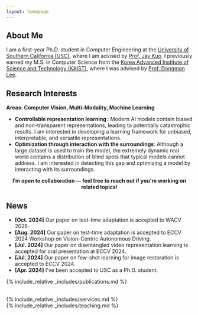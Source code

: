```yaml
---
layout: homepage
---
```


## About Me

I am a first-year Ph.D. student in Computer Engineering at the <a href="https://www.usc.edu/">University of Southern California (USC)</a>, where I am advised by <a href="https://viterbi.usc.edu/directory/faculty/Kuo/Jay">Prof. Jay Kuo</a>. I previously earned my M.S. in Computer Science from the <a href="https://www.kaist.ac.kr/en/">Korea Advanced Institute of Science and Technology (KAIST)</a>, where I was advised by <a href="https://cds.kaist.ac.kr/people/dongmanlee/">Prof. Dongman Lee</a>.
<!-- I'm an M.S. candidate at School of Computing, <a href="https://www.kaist.ac.kr/en/">Korea Advanced Institute of Science and Technology (KAIST)</a>, advised by <a href="http://cds.kaist.ac.kr/cdsn/?p=29">Prof. Dongman Lee</a>.  -->
<!-- Previously, I was advised by <a href="https://apl.hongik.ac.kr/professor">Prof. Young Yoon</a> in the Department of Computer Engineering, <a href="https://en.hongik.ac.kr/index.do">Hongik University</a>.  -->


## Research Interests

<!-- - **Computer Vision:** image/video understanding, general purpose vision model
- **Machine Learning:** meta-learning, transfer learning, representation learning -->
**Areas: Computer Vision, Multi-Modality, Machine Learning**

- <strong>Controllable representation learning </strong>: Modern AI models contain biased and non-transparent representations, leading to potentially catastrophic results. I am interested in developing a learning framework for unbiased, interpretable, and versatile representations.
- <strong>Optimization through interaction with the surroundings</strong>: Although a large dataset is used to train the model, the extremely dynamic real world contains a distribution of blind spots that typical models cannot address. I am interested in detecting this gap and optimizing a model by interacting with its surroundings.

<p style="text-align: center; font-weight: bold;">
    I’m open to collaboration — feel free to reach out if you're working on related topics!
</p>


## News

- **[Oct. 2024]** Our paper on test-time adaptation is accepted to WACV 2025.
- **[Aug. 2024]** Our paper on test-time adaptation is accepted to ECCV 2024 Workshop on Vision-Centric Autonomous Driving.
- **[Jul. 2024]** Our paper on disentangled video representation learning is accepted for oral presentation at ECCV 2024.
- **[Jul. 2024]** Our paper on few-shot learning for image restoration is accepted to ECCV 2024.
- **[Apr. 2024]** I've been accepted to USC as a Ph.D. student.
<!-- - **[Dec. 2023]** Served as a reviewer for CVPR 2024. -->
<!-- - **[Feb. 2024]** Graduated from KAIST as an M.S. student. -->
<!-- - **[Oct. 2022]** Our paper on video super-resolution is accepted to WACV 2023. -->
<!-- - **[Mar. 2022]** Joined CDSN Lab at KAIST as a M.S. student! -->

{% include_relative _includes/publications.md %}

<!-- <br>
<br> -->
<!-- {% include_relative _includes/preprints.md %} -->

<!-- {% include_relative _includes/projects.md %} -->
<br>
{% include_relative _includes/services.md %}
<br>
{% include_relative _includes/teaching.md %}
